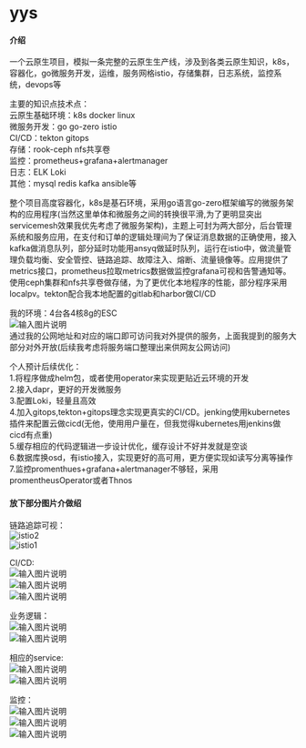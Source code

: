 # yys

#### 介绍
一个云原生项目，模拟一条完整的云原生生产线，涉及到各类云原生知识，k8s，容器化，go微服务开发，运维，服务网格istio，存储集群，日志系统，监控系统，devops等 

主要的知识点技术点：  
云原生基础环境：k8s docker linux  
微服务开发：go go-zero istio  
CI/CD：tekton gitops  
存储：rook-ceph nfs共享卷  
监控：prometheus+grafana+alertmanager  
日志：ELK Loki  
其他：mysql redis kafka ansible等  

整个项目高度容器化，k8s是基石环境，采用go语言go-zero框架编写的微服务架构的应用程序(当然这里单体和微服务之间的转换很平滑,为了更明显突出servicemesh效果我优先考虑了微服务架构)，主题上可封为两大部分，后台管理系统和服务应用，在支付和订单的逻辑处理间为了保证消息数据的正确使用，接入kafka做消息队列，部分延时功能用ansyq做延时队列，运行在istio中，做流量管理负载均衡、安全管控、链路追踪、故障注入、熔断、流量镜像等。应用提供了metrics接口，prometheus拉取metrics数据做监控grafana可视和告警通知等。使用ceph集群和nfs共享卷做存储，为了更优化本地程序的性能，部分程序采用localpv。tekton配合我本地配置的gitlab和harbor做CI/CD  


我的环境：4台各4核8g的ESC  
![输入图片说明](tools/image10.png)  
通过我的公网地址和对应的端口即可访问我对外提供的服务，上面我提到的服务大部分对外开放(后续我考虑将服务端口整理出来供网友公网访问)

个人预计后续优化：  
1.将程序做成helm包，或者使用operator来实现更贴近云环境的开发  
2.接入dapr，更好的开发微服务  
3.配置Loki，轻量且高效  
4.加入gitops,tekton+gitops理念实现更真实的CI/CD。jenking使用kubernetes插件来配置云做cicd(无他，使用用户量在，但我觉得kubernetes用jenkins做cicd有点重)  
5.缓存相应的代码逻辑进一步设计优化，缓存设计不好并发就是空谈  
6.数据库换osd，有istio接入，实现更好的高可用，更方便实现如读写分离等操作  
7.监控promenthues+grafana+alertmanager不够轻，采用promentheusOperator或者Thnos  


#### 放下部分图片介做绍  

链路追踪可视：  
![istio2](https://foruda.gitee.com/images/1663863559276064143/1e0e2f85_10984789.png "kiali11.png")  
![istio1](https://foruda.gitee.com/images/1663863513702245341/3f1a03a7_10984789.png "kiali8.png")  

CI/CD:  
![输入图片说明](https://foruda.gitee.com/images/1663863643116081908/2a924f51_10984789.png "tekton.png")  
![输入图片说明](tools/gitlab1.png)  
![输入图片说明](tools/harbor1.png)  

业务逻辑：  
![输入图片说明](tools/image.png)  
![输入图片说明](tools/image2.png)  

相应的service:  
![输入图片说明](tools/kubernetes-dashboard1.png)  
![输入图片说明](tools/kubernetes-dashboard2.png)  

监控：  
![输入图片说明](tools/prometheus1.png)  
![输入图片说明](tools/grafana3.png)  
![输入图片说明](tools/grafana2.png)  
